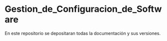 # Gestion_de_Configuracion_de_Software
En este repositorio se depositaran todas la documentación y sus versiones.

